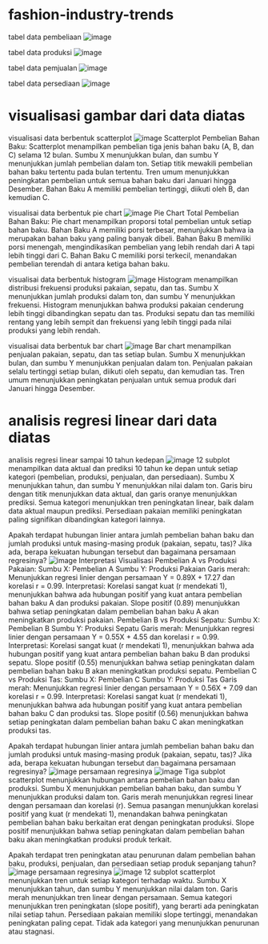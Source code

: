 # fashion-industry-trends
tabel data pembeliaan
![image](https://github.com/faizfairuzikbar/fashion-industry-trends/assets/167222911/db604c60-8ca2-4914-b68b-69f803d9c884)

tabel data produksi
![image](https://github.com/faizfairuzikbar/fashion-industry-trends/assets/167222911/bf1257e7-bd45-4c74-9c08-01fce17b14d7)

tabel data pemjualan
![image](https://github.com/faizfairuzikbar/fashion-industry-trends/assets/167222911/716bbd6a-722f-499a-be9e-910a31d23347)

tabel data persediaan
![image](https://github.com/faizfairuzikbar/fashion-industry-trends/assets/167222911/1751c139-f15d-4f53-8f8a-858dcb155feb)

# visualisasi gambar dari data diatas
visualisasi data berbentuk scatterplot
![image](https://github.com/faizfairuzikbar/fashion-industry-trends/assets/167222911/39be5070-8bad-47b7-8854-9228a804964f)
Scatterplot Pembelian Bahan Baku:
Scatterplot menampilkan pembelian tiga jenis bahan baku (A, B, dan C) selama 12 bulan.
Sumbu X menunjukkan bulan, dan sumbu Y menunjukkan jumlah pembelian dalam ton.
Setiap titik mewakili pembelian bahan baku tertentu pada bulan tertentu.
Tren umum menunjukkan peningkatan pembelian untuk semua bahan baku dari Januari hingga Desember.
Bahan Baku A memiliki pembelian tertinggi, diikuti oleh B, dan kemudian C.

visualisai data berbentuk pie chart
![image](https://github.com/faizfairuzikbar/fashion-industry-trends/assets/167222911/aecf6df3-2dd8-4a74-9240-1b9f3bdbb88f)
Pie Chart Total Pembelian Bahan Baku:
Pie chart menampilkan proporsi total pembelian untuk setiap bahan baku.
Bahan Baku A memiliki porsi terbesar, menunjukkan bahwa ia merupakan bahan baku yang paling banyak dibeli.
Bahan Baku B memiliki porsi menengah, mengindikasikan pembelian yang lebih rendah dari A tapi lebih tinggi dari C.
Bahan Baku C memiliki porsi terkecil, menandakan pembelian terendah di antara ketiga bahan baku.

visualisai data berbentuk histogram
![image](https://github.com/faizfairuzikbar/fashion-industry-trends/assets/167222911/820c49a5-b076-403e-8eeb-cbd39fbea9ae)
Histogram menampilkan distribusi frekuensi produksi pakaian, sepatu, dan tas.
Sumbu X menunjukkan jumlah produksi dalam ton, dan sumbu Y menunjukkan frekuensi.
Histogram menunjukkan bahwa produksi pakaian cenderung lebih tinggi dibandingkan sepatu dan tas.
Produksi sepatu dan tas memiliki rentang yang lebih sempit dan frekuensi yang lebih tinggi pada nilai produksi yang lebih rendah.

visualisai data berbentuk bar chart
![image](https://github.com/faizfairuzikbar/fashion-industry-trends/assets/167222911/63f8ae86-1ef4-46ee-80e0-9b5dc266baf0)
Bar chart menampilkan penjualan pakaian, sepatu, dan tas setiap bulan.
Sumbu X menunjukkan bulan, dan sumbu Y menunjukkan penjualan dalam ton.
Penjualan pakaian selalu tertinggi setiap bulan, diikuti oleh sepatu, dan kemudian tas.
Tren umum menunjukkan peningkatan penjualan untuk semua produk dari Januari hingga Desember.

# analisis regresi linear dari data diatas
analisis regresi linear sampai 10 tahun kedepan
![image](https://github.com/faizfairuzikbar/fashion-industry-trends/assets/167222911/c5d01932-2654-4a1c-8a3e-f0dc62ebbe68)
12 subplot menampilkan data aktual dan prediksi 10 tahun ke depan untuk setiap kategori (pembelian, produksi, penjualan, dan persediaan).
Sumbu X menunjukkan tahun, dan sumbu Y menunjukkan nilai dalam ton.
Garis biru dengan titik menunjukkan data aktual, dan garis oranye menunjukkan prediksi.
Semua kategori menunjukkan tren peningkatan linear, baik dalam data aktual maupun prediksi.
Persediaan pakaian memiliki peningkatan paling signifikan dibandingkan kategori lainnya.

Apakah terdapat hubungan linier antara jumlah pembelian bahan baku dan jumlah produksi untuk masing-masing produk (pakaian, sepatu, tas)? Jika ada, berapa kekuatan hubungan tersebut dan bagaimana persamaan regresinya?
![image](https://github.com/faizfairuzikbar/fashion-industry-trends/assets/167222911/d0c0d4ff-0f6e-40c4-8fb9-2ef10e691114)
Interpretasi Visualisasi
Pembelian A vs Produksi Pakaian:
Sumbu X: Pembelian A
Sumbu Y: Produksi Pakaian
Garis merah: Menunjukkan regresi linier dengan persamaan Y = 0.89X + 17.27 dan korelasi r = 0.99.
Interpretasi:
Korelasi sangat kuat (r mendekati 1), menunjukkan bahwa ada hubungan positif yang kuat antara pembelian bahan baku A dan produksi pakaian.
Slope positif (0.89) menunjukkan bahwa setiap peningkatan dalam pembelian bahan baku A akan meningkatkan produksi pakaian.
Pembelian B vs Produksi Sepatu:
Sumbu X: Pembelian B
Sumbu Y: Produksi Sepatu
Garis merah: Menunjukkan regresi linier dengan persamaan Y = 0.55X + 4.55 dan korelasi r = 0.99.
Interpretasi:
Korelasi sangat kuat (r mendekati 1), menunjukkan bahwa ada hubungan positif yang kuat antara pembelian bahan baku B dan produksi sepatu.
Slope positif (0.55) menunjukkan bahwa setiap peningkatan dalam pembelian bahan baku B akan meningkatkan produksi sepatu.
Pembelian C vs Produksi Tas:
Sumbu X: Pembelian C
Sumbu Y: Produksi Tas
Garis merah: Menunjukkan regresi linier dengan persamaan Y = 0.56X + 7.09 dan korelasi r = 0.99.
Interpretasi:
Korelasi sangat kuat (r mendekati 1), menunjukkan bahwa ada hubungan positif yang kuat antara pembelian bahan baku C dan produksi tas.
Slope positif (0.56) menunjukkan bahwa setiap peningkatan dalam pembelian bahan baku C akan meningkatkan produksi tas.

Apakah terdapat hubungan linier antara jumlah pembelian bahan baku dan jumlah produksi untuk masing-masing produk (pakaian, sepatu, tas)? Jika ada, berapa kekuatan hubungan tersebut dan bagaimana persamaan regresinya?
![image](https://github.com/faizfairuzikbar/fashion-industry-trends/assets/167222911/c3f37eb1-5f15-4a33-92dd-72e7972ff405)
persamaan regresinya 
![image](https://github.com/faizfairuzikbar/fashion-industry-trends/assets/167222911/0222d764-bc9f-4a93-80ad-fec442211cae)
Tiga subplot scatterplot menunjukkan hubungan antara pembelian bahan baku dan produksi.
Sumbu X menunjukkan pembelian bahan baku, dan sumbu Y menunjukkan produksi dalam ton.
Garis merah menunjukkan regresi linear dengan persamaan dan korelasi (r).
Semua pasangan menunjukkan korelasi positif yang kuat (r mendekati 1), menandakan bahwa peningkatan pembelian bahan baku berkaitan erat dengan peningkatan produksi.
Slope positif menunjukkan bahwa setiap peningkatan dalam pembelian bahan baku akan meningkatkan produksi produk terkait.

Apakah terdapat tren peningkatan atau penurunan dalam pembelian bahan baku, produksi, penjualan, dan persediaan setiap produk sepanjang tahun?
![image](https://github.com/faizfairuzikbar/fashion-industry-trends/assets/167222911/767f3e03-550d-4a5e-b1ab-e8d37e900934)
persamaan regresinya
![image](https://github.com/faizfairuzikbar/fashion-industry-trends/assets/167222911/9d2e2b2c-d6fb-41b5-aa49-5184a51cb3ae)
12 subplot scatterplot menunjukkan tren untuk setiap kategori terhadap waktu.
Sumbu X menunjukkan tahun, dan sumbu Y menunjukkan nilai dalam ton.
Garis merah menunjukkan tren linear dengan persamaan.
Semua kategori menunjukkan tren peningkatan (slope positif), yang berarti ada peningkatan nilai setiap tahun.
Persediaan pakaian memiliki slope tertinggi, menandakan peningkatan paling cepat.
Tidak ada kategori yang menunjukkan penurunan atau stagnasi.



